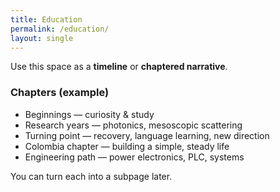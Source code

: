 ```yaml
---
title: Education
permalink: /education/
layout: single
---
```


Use this space as a **timeline** or **chaptered narrative**.

### Chapters (example)
- Beginnings — curiosity & study
- Research years — photonics, mesoscopic scattering
- Turning point — recovery, language learning, new direction
- Colombia chapter — building a simple, steady life
- Engineering path — power electronics, PLC, systems

You can turn each into a subpage later.
